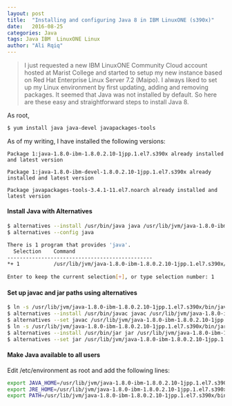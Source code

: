 ```yaml
---
layout: post
title:  "Installing and configuring Java 8 in IBM LinuxONE (s390x)"
date:   2016-08-25
categories: Java
tags: Java IBM  LinuxONE Linux
author: "Ali Rqiq"
---
```


> I just requested a new IBM LinuxONE Community Cloud account hosted at Marist College and started to setup my new instance based on Red Hat Enterprise Linux Server 7.2 (Maipo). I always liked to set up my Linux environment by first updating, adding and removing packages. It seemed that Java was not installed by default. So here are these easy and straightforward steps to install Java 8.

As root,
~~~ bash
$ yum install java java-devel javapackages-tools
~~~

As of my writing, I have installed the following versions:

``Package 1:java-1.8.0-ibm-1.8.0.2.10-1jpp.1.el7.s390x already installed and latest version``

``Package 1:java-1.8.0-ibm-devel-1.8.0.2.10-1jpp.1.el7.s390x already installed and latest version``

``Package javapackages-tools-3.4.1-11.el7.noarch already installed and latest version``


#### Install Java with Alternatives
~~~ bash
$ alternatives --install /usr/bin/java java /usr/lib/jvm/java-1.8.0-ibm-1.8.0.2.10-1jpp.1.el7.s390x/jre/bin/java 2
$ alternatives --config java

There is 1 program that provides 'java'.
  Selection    Command
-----------------------------------------------
*+ 1           /usr/lib/jvm/java-1.8.0-ibm-1.8.0.2.10-1jpp.1.el7.s390x/jre/bin/java
 
Enter to keep the current selection[+], or type selection number: 1
~~~

#### Set up javac and jar paths using alternatives
~~~ bash
$ ln -s /usr/lib/jvm/java-1.8.0-ibm-1.8.0.2.10-1jpp.1.el7.s390x/bin/javac /etc/alternatives/
$ alternatives --install /usr/bin/javac javac /usr/lib/jvm/java-1.8.0-ibm-1.8.0.2.10-1jpp.1.el7.s390x/bin/javac 2
$ alternatives --set javac /usr/lib/jvm/java-1.8.0-ibm-1.8.0.2.10-1jpp.1.el7.s390x/bin/javac
$ ln -s /usr/lib/jvm/java-1.8.0-ibm-1.8.0.2.10-1jpp.1.el7.s390x/bin/jar /etc/alternatives/
$ alternatives --install /usr/bin/jar jar /usr/lib/jvm/java-1.8.0-ibm-1.8.0.2.10-1jpp.1.el7.s390x/bin/jar 2
$ alternatives --set jar /usr/lib/jvm/java-1.8.0-ibm-1.8.0.2.10-1jpp.1.el7.s390x/bin/jar  
~~~  
  
#### Make Java available to all users
Edit /etc/environment as root and add the following lines:
~~~ bash
export JAVA_HOME=/usr/lib/jvm/java-1.8.0-ibm-1.8.0.2.10-1jpp.1.el7.s390x
export JRE_HOME=/usr/lib/jvm/java-1.8.0-ibm-1.8.0.2.10-1jpp.1.el7.s390x/jre
export PATH=/usr/lib/jvm/java-1.8.0-ibm-1.8.0.2.10-1jpp.1.el7.s390x/bin:/usr/lib/jvm/java-1.8.0-ibm-1.8.0.2.10-1jpp.1.el7.s390x/jre/bin:/usr/local/sbin:/usr/local/bin:/sbin:/bin:/usr/sbin:/usr/bin:/$USER/.local/bin:/$USER/bin
~~~

